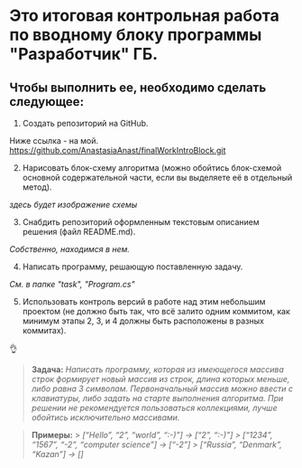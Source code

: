 # Это итоговая контрольная работа по вводному блоку программы "Разработчик" ГБ.

## Чтобы выполнить ее, необходимо сделать следующее:

1. Создать репозиторий на GitHub.

Ниже ссылка - на мой.
<https://github.com/AnastasiaAnast/finalWorkIntroBlock.git>

2. Нарисовать блок-схему алгоритма (можно обойтись блок-схемой основной содержательной части, если вы выделяете её в отдельный метод).

_здесь будет изображение схемы_

3. Снабдить репозиторий оформленным текстовым описанием решения (файл README.md).

_Собственно, находимся в нем._

4. Написать программу, решающую поставленную задачу.

_См. в папке "task", "Program.cs"_

5. Использовать контроль версий в работе над этим небольшим проектом (не должно быть так, что всё залито одним коммитом, как минимум этапы 2, 3, и 4 должны быть расположены в разных коммитах).

👌

> **Задача:** _Написать программу, которая из имеющегося массива строк формирует новый массив из строк, длина которых меньше, либо равна 3 символам.
> Первоначальный массив можно ввести с клавиатуры, либо задать на старте выполнения алгоритма. При решении не рекомендуется пользоваться коллекциями, лучше обойтись исключительно массивами._

> **Примеры:** > _[“Hello”, “2”, “world”, “:-)”] → [“2”, “:-)”] > [“1234”, “1567”, “-2”, “computer science”] → [“-2”] > [“Russia”, “Denmark”, “Kazan”] → []_
